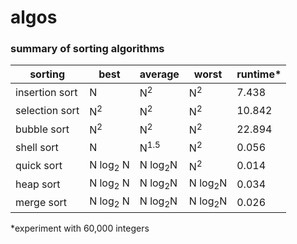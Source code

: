 # algos

### summary of sorting algorithms

| sorting | best | average | worst | runtime* |
| --- | --- | --- | --- | --- |
| insertion sort | N | N<sup>2</sup> | N<sup>2</sup> | 7.438 |
| selection sort | N<sup>2</sup> | N<sup>2</sup> | N<sup>2</sup> | 10.842 |
| bubble sort | N<sup>2</sup> | N<sup>2</sup> | N<sup>2</sup> | 22.894 |
| shell sort | N | N<sup>1.5</sup> | N<sup>2</sup> | 0.056 |
| quick sort | N log<sub>2</sub> N | N log<sub>2</sub>N  | N<sup>2</sup> | 0.014 |
| heap sort | N log<sub>2</sub> N | N log<sub>2</sub>N  | N log<sub>2</sub>N | 0.034 |
| merge sort | N log<sub>2</sub> N | N log<sub>2</sub>N  | N log<sub>2</sub>N | 0.026 |

*experiment with 60,000 integers
